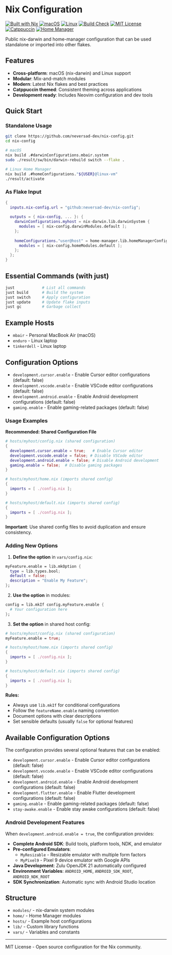 # Nix Configuration

[![Built with Nix](https://img.shields.io/badge/Built_With-Nix-5277C3.svg?logo=nixos&labelColor=73C3D5)](https://nixos.org)
[![macOS](https://img.shields.io/badge/macOS-000000?logo=apple&logoColor=F0F0F0)](https://www.apple.com/macos)
[![Linux](https://img.shields.io/badge/Linux-FCC624?logo=linux&logoColor=black)](https://www.linux.org/)
[![Build Check](https://img.shields.io/github/actions/workflow/status/neversad-dev/nix-config/build-check.yml?branch=main&logo=github-actions&logoColor=white&label=build%20check)](https://github.com/neversad-dev/nix-config/actions/workflows/build-check.yml)
[![MIT License](https://img.shields.io/badge/License-MIT-green.svg)](https://choosealicense.com/licenses/mit/)
[![Catppuccin](https://img.shields.io/badge/Catppuccin-302D41?logo=catppuccin&logoColor=DDB6F2)](https://github.com/catppuccin)
[![Home Manager](https://img.shields.io/badge/Home_Manager-blue.svg?logo=nixos&logoColor=white)](https://github.com/nix-community/home-manager)

Public nix-darwin and home-manager configuration that can be used standalone or imported into other flakes.

## Features

- **Cross-platform**: macOS (nix-darwin) and Linux support
- **Modular**: Mix-and-match modules 
- **Modern**: Latest Nix flakes and best practices
- **Catppuccin themed**: Consistent theming across applications
- **Development ready**: Includes Neovim configuration and dev tools

## Quick Start

### Standalone Usage

```bash
git clone https://github.com/neversad-dev/nix-config.git
cd nix-config

# macOS
nix build .#darwinConfigurations.mbair.system
sudo ./result/sw/bin/darwin-rebuild switch --flake .

# Linux Home Manager  
nix build .#homeConfigurations."${USER}@linux-vm"
./result/activate
```

### As Flake Input

```nix
{
  inputs.nix-config.url = "github:neversad-dev/nix-config";
  
  outputs = { nix-config, ... }: {
    darwinConfigurations.myhost = nix-darwin.lib.darwinSystem {
      modules = [ nix-config.darwinModules.default ];
    };
    
    homeConfigurations."user@host" = home-manager.lib.homeManagerConfiguration {
      modules = [ nix-config.homeModules.default ];
    };
  };
}
```

## Essential Commands (with just)

```bash
just            # List all commands
just build      # Build the system
just switch     # Apply configuration  
just update     # Update flake inputs
just gc         # Garbage collect
```

## Example Hosts

- `mbair` - Personal MacBook Air (macOS)
- `enduro` - Linux laptop
- `tinkerdell` - Linux laptop

## Configuration Options

- `development.cursor.enable` - Enable Cursor editor configurations (default: false)
- `development.vscode.enable` - Enable VSCode editor configurations (default: false)
- `development.android.enable` - Enable Android development configurations (default: false)
- `gaming.enable` - Enable gaming-related packages (default: false)

### Usage Examples

**Recommended: Shared Configuration File**
```nix
# hosts/myhost/config.nix (shared configuration)
{
  development.cursor.enable = true;   # Enable Cursor editor
  development.vscode.enable = false; # Disable VSCode editor
  development.android.enable = false; # Disable Android development
  gaming.enable = false;  # Disable gaming packages
}

# hosts/myhost/home.nix (imports shared config)
{
  imports = [ ./config.nix ];
}

# hosts/myhost/default.nix (imports shared config)
{
  imports = [ ./config.nix ];
}
```

**Important**: Use shared config files to avoid duplication and ensure consistency.

### Adding New Options

1. **Define the option** in `vars/config.nix`:
```nix
myFeature.enable = lib.mkOption {
  type = lib.types.bool;
  default = false;
  description = "Enable My Feature";
};
```

2. **Use the option** in modules:
```nix
config = lib.mkIf config.myFeature.enable {
  # Your configuration here
};
```

3. **Set the option** in shared host config:
```nix
# hosts/myhost/config.nix (shared configuration)
myFeature.enable = true;

# hosts/myhost/home.nix (imports shared config)
{
  imports = [ ./config.nix ];
}

# hosts/myhost/default.nix (imports shared config)
{
  imports = [ ./config.nix ];
}
```

**Rules:**
- Always use `lib.mkIf` for conditional configurations
- Follow the `featureName.enable` naming convention
- Document options with clear descriptions
- Set sensible defaults (usually `false` for optional features)

## Available Configuration Options

The configuration provides several optional features that can be enabled:

- `development.cursor.enable` - Enable Cursor editor configurations (default: false)
- `development.vscode.enable` - Enable VSCode editor configurations (default: false)
- `development.android.enable` - Enable Android development configurations (default: false)
- `development.flutter.enable` - Enable Flutter development configurations (default: false)
- `gaming.enable` - Enable gaming-related packages (default: false)
- `stay-awake.enable` - Enable stay awake configurations (default: false)

### Android Development Features

When `development.android.enable = true`, the configuration provides:

- **Complete Android SDK**: Build tools, platform tools, NDK, and emulator
- **Pre-configured Emulators**: 
  - `MyResizable` - Resizable emulator with multiple form factors
  - `MyPixel9` - Pixel 9 device emulator with Google APIs
- **Java Development**: Zulu OpenJDK 21 automatically configured
- **Environment Variables**: `ANDROID_HOME`, `ANDROID_SDK_ROOT`, `ANDROID_NDK_ROOT`
- **SDK Synchronization**: Automatic sync with Android Studio location

## Structure

- `modules/` - nix-darwin system modules
- `home/` - Home Manager modules  
- `hosts/` - Example host configurations
- `lib/` - Custom library functions
- `vars/` - Variables and constants

---

MIT License - Open source configuration for the Nix community.